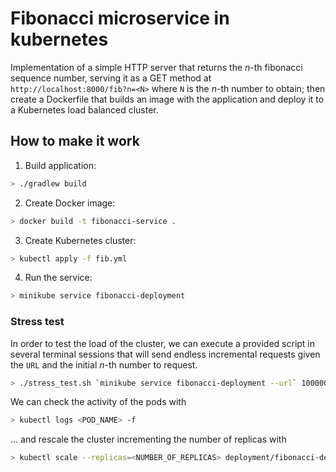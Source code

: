# Fibonacci microservice in kubernetes

Implementation of a simple HTTP server that returns the _n_-th fibonacci sequence number, serving it as a
GET method at `http://localhost:8000/fib?n=<N>` where `N` is the _n_-th number to obtain;
then create a Dockerfile that builds an image with the application and deploy it to a Kubernetes load balanced cluster.

## How to make it work
1. Build application:
```bash
> ./gradlew build
```
2. Create Docker image:
```bash
> docker build -t fibonacci-service .
```
3. Create Kubernetes cluster:
```bash
> kubectl apply -f fib.yml
```
4. Run the service:
```bash
> minikube service fibonacci-deployment
```

### Stress test
In order to test the load of the cluster, we can execute a provided script in several terminal sessions
that will send endless incremental requests given the `URL` and the initial _n_-th number to request.
```bash
> ./stress_test.sh `minikube service fibonacci-deployment --url` 100000
```

We can check the activity of the pods with
```bash
> kubectl logs <POD_NAME> -f
```

... and rescale the cluster incrementing the number of replicas with
```bash
> kubectl scale --replicas=<NUMBER_OF_REPLICAS> deployment/fibonacci-deployment
```

